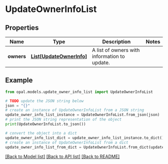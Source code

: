 # UpdateOwnerInfoList


## Properties

Name | Type | Description | Notes
------------ | ------------- | ------------- | -------------
**owners** | [**List[UpdateOwnerInfo]**](UpdateOwnerInfo.md) | A list of owners with information to update. | 

## Example

```python
from opal.models.update_owner_info_list import UpdateOwnerInfoList

# TODO update the JSON string below
json = "{}"
# create an instance of UpdateOwnerInfoList from a JSON string
update_owner_info_list_instance = UpdateOwnerInfoList.from_json(json)
# print the JSON string representation of the object
print(UpdateOwnerInfoList.to_json())

# convert the object into a dict
update_owner_info_list_dict = update_owner_info_list_instance.to_dict()
# create an instance of UpdateOwnerInfoList from a dict
update_owner_info_list_from_dict = UpdateOwnerInfoList.from_dict(update_owner_info_list_dict)
```
[[Back to Model list]](../README.md#documentation-for-models) [[Back to API list]](../README.md#documentation-for-api-endpoints) [[Back to README]](../README.md)


